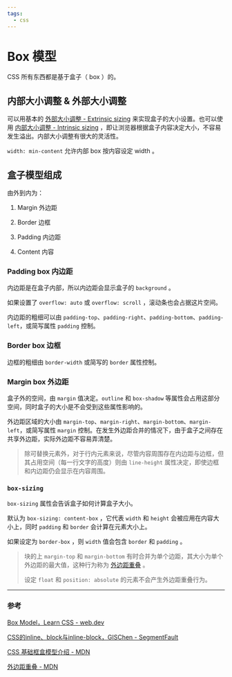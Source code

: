 ```yaml
---
tags:
  - css
---
```


# Box 模型

​​CSS 所有东西都是基于盒子（ box ）的。

## 内部大小调整 & 外部大小调整

可以用基本的 [外部大小调整 - Extrinsic sizing](https://www.w3.org/TR/css-sizing-3/#extrinsic) 来实现盒子的大小设置。也可以使用 [内部大小调整 - Intrinsic sizing](https://www.w3.org/TR/css-sizing-3/#intrinsic) ，即让浏览器根据盒子内容决定大小，不容易发生溢出。内部大小调整有很大的灵活性。

​`width: min-content` 允许内部 box 按内容设定 width 。

## 盒子模型组成

由外到内为：

1. Margin 外边距

2. Border 边框

3. Padding 内边距

4. Content 内容

### Padding box 内边距

内边距是在盒子内部，所以内边距会显示盒子的 `background` 。

如果设置了 `overflow: auto` 或 `overflow: scroll` ，滚动条也会占据这片空间。

内边距的粗细可以由 `padding-top`、`padding-right`、`padding-bottom`、`padding-left`，或简写属性 `padding` 控制。

### Border box 边框

边框的粗细由 `border-width` 或简写的 `border` 属性控制。

### Margin box 外边距

盒子外的空间，由 `margin` 值决定。`outline` 和 `box-shadow` 等属性会占用这部分空间，同时盒子的大小是不会受到这些属性影响的。

外边距区域的大小由 `margin-top`、`margin-right`、`margin-bottom`、`margin-left`，或简写属性 `margin` 控制。在发生外边距合并的情况下，由于盒子之间存在共享外边距，实际外边距不容易弄清楚。

> ​​除可替换元素外，对于行内元素来说，尽管内容周围存在内边距与边框，但其占用空间（每一行文字的高度）则由 `line-height` 属性决定，即使边框和内边距仍会显示在内容周围。

### `box-sizing`

​​`box-sizing` 属性会告诉盒子如何计算盒子大小。

默认为 `box-sizing: content-box` ，它代表 `width` 和 `height` 会被应用在内容大小上，同时 `padding` 和 `border` 会计算在元素大小上。

如果设定为 `border-box` ，则 `width` 值会包含 `border` 和 `padding` 。

> 块的上 `margin-top` 和 `margin-bottom` 有时合并为单个边距，其大小为单个外边距的最大值，这种行为称为 [外边距重叠](https://developer.mozilla.org/zh-CN/docs/Web/CSS/CSS_Box_Model/Mastering_margin_collapsing) 。
> 
> 设定 `float` 和 `position: absolute` 的元素不会产生外边距重叠行为。

---

### 参考

[Box Model，Learn CSS - web.dev](https://web.dev/learn/css/box-model)

[CSS的inline、block与inline-block，GISChen - SegmentFault](https://segmentfault.com/a/1190000015202771)

[CSS 基础框盒模型介绍 - MDN](https://developer.mozilla.org/zh-CN/docs/Web/CSS/CSS_Box_Model/Introduction_to_the_CSS_box_model)

[外边距重叠 - MDN](https://developer.mozilla.org/zh-CN/docs/Web/CSS/CSS_Box_Model/Mastering_margin_collapsing)

